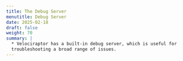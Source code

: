 ```yaml
---
title: The Debug Server
menutitle: Debug Server
date: 2025-02-18
draft: false
weight: 70
summary: |
  * Velociraptor has a built-in debug server, which is useful for
  troubleshooting a broad range of issues.
---
```

